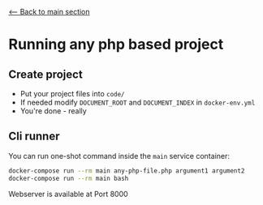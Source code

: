 [<-- Back to main section](../README.md)

# Running any php based project

## Create project

- Put your project files into `code/`
- If needed modify `DOCUMENT_ROOT` and `DOCUMENT_INDEX` in `docker-env.yml`
- You're done - really

## Cli runner

You can run one-shot command inside the `main` service container:

```bash
docker-compose run --rm main any-php-file.php argument1 argument2
docker-compose run --rm main bash
```

Webserver is available at Port 8000
